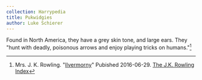 ```yaml
---
collection: Harrypedia
title: Pukwidgies
author: Luke Schierer
---
```


Found in North America, they have a grey skin tone, and large ears. They "hunt with deadly, poisonous arrows and enjoy playing tricks on humans."[^221121-1]

[^221121-1]:
    Mrs. J. K. Rowling.
    "[Ilvermorny](https://www.rowlingindex.org/work/pmilv/)"
    Pubished 2016-06-29. [The J.K. Rowling Index](https://www.rowlingindex.org)
